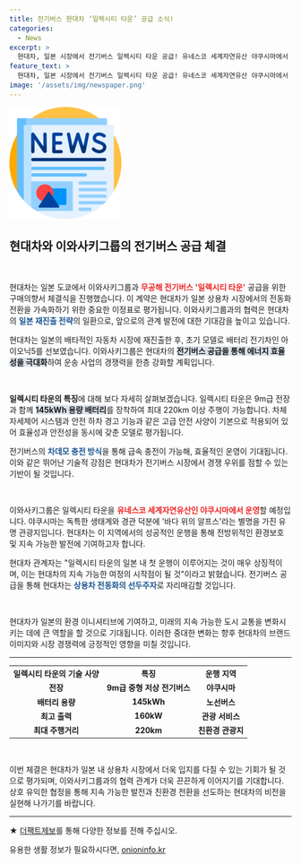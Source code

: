 ```yaml
---
title: 전기버스 현대차 ‘일렉시티 타운’ 공급 소식!
categories:
  - News
excerpt: >
  현대차, 일본 시장에서 전기버스 일렉시티 타운 공급! 유네스코 세계자연유산 야쿠시마에서 첫 운행을 시작하며 상용차 전동화 여정에 박차를 가한다. 궁금하면 클릭!
feature_text: >
  현대차, 일본 시장에서 전기버스 일렉시티 타운 공급! 유네스코 세계자연유산 야쿠시마에서 첫 운행을 시작하며 상용차 전동화 여정에 박차를 가한다. 궁금하면 클릭!
image: '/assets/img/newspaper.png'
---
```


<p><img src="/assets/img/newspaper.png" alt="kimp 속보" /></p>

<h2 data-ke-size="size26">현대차와 이와사키그룹의 전기버스 공급 체결</h2>

<p data-ke-size="size16">&nbsp;</p>

<p>현대차는 일본 도쿄에서 이와사키그룹과 <b><span style="color: #ee2323;">무공해 전기버스 '일렉시티 타운'</span></b> 공급을 위한 구매의향서 체결식을 진행했습니다. 이 계약은 현대차가 일본 상용차 시장에서의 전동화 전환을 가속화하기 위한 중요한 이정표로 평가됩니다. 
이와사키그룹과의 협력은 현대차의 <b><span style="color: #1a5490;">일본 재진출 전략</span></b>의 일환으로, 앞으로의 관계 발전에 대한 기대감을 높이고 있습니다.</p>

<p>현대차는 일본의 배타적인 자동차 시장에 재진출한 후, 초기 모델로 배터리 전기차인 아이오닉5를 선보였습니다. 이와사키그룹은 현대차의 <b><span style="background-color: #21538527;">전기버스 공급을 통해 에너지 효율성을 극대화</span></b>하여 운송 사업의 경쟁력을 한층 강화할 계획입니다. </p>

<p data-ke-size="size16">&nbsp;</p>

<p><b>일렉시티 타운의 특징</b>에 대해 보다 자세히 살펴보겠습니다. 일렉시티 타운은 9m급 전장과 함께 <b><span style="background-color: #21538527;">145kWh 용량 배터리</span></b>를 장착하여 최대 220km 이상 주행이 가능합니다. 차체 자세제어 시스템과 안전 하차 경고 기능과 같은 고급 안전 사양이 기본으로 적용되어 있어 효율성과 안전성을 동시에 갖춘 모델로 평가됩니다.</p>

<p>전기버스의 <b><span style="color: #1a5490;">차데모 충전 방식</span></b>을 통해 급속 충전이 가능해, 효율적인 운영이 기대됩니다. 이와 같은 뛰어난 기술적 강점은 현대차가 전기버스 시장에서 경쟁 우위를 점할 수 있는 기반이 될 것입니다. </p>

<p data-ke-size="size16">&nbsp;</p>

<p>이와사키그룹은 일렉시티 타운을 <b><span style="color: #ee2323;">유네스코 세계자연유산인 야쿠시마에서 운영</span></b>할 예정입니다. 야쿠시마는 독특한 생태계와 경관 덕분에 '바다 위의 알프스'라는 별명을 가진 유명 관광지입니다. 현대차는 이 지역에서의 성공적인 운행을 통해 전방위적인 환경보호 및 지속 가능한 발전에 기여하고자 합니다.</p>

<p>현대차 관계자는 "일렉시티 타운의 일본 내 첫 운행이 이루어지는 것이 매우 상징적이며, 이는 현대차의 지속 가능한 여정의 시작점이 될 것"이라고 밝혔습니다. 전기버스 공급을 통해 현대차는 <b><span style="color: #1a5490;">상용차 전동화의 선두주자</span></b>로 자리매김할 것입니다. </p>

<p data-ke-size="size16">&nbsp;</p> 

<p>현대차가 일본의 환경 이니셔티브에 기여하고, 미래의 지속 가능한 도시 교통을 변화시키는 데에 큰 역할을 할 것으로 기대됩니다. 이러한 중대한 변화는 향후 현대차의 브랜드 이미지와 시장 경쟁력에 긍정적인 영향을 미칠 것입니다. </p>

<hr>

<table style="width: 100%;">
  <tr>
    <th style="text-align: center; height: 17px;"><b>일렉시티 타운의 기술 사양</b></th>
    <th style="text-align: center; height: 17px;"><b>특징</b></th>
    <th style="text-align: center; height: 17px;"><b>운행 지역</b></th>
  </tr>
  <tr>
    <td style="text-align: center; height: 17px;"><b>전장</b></td>
    <td style="text-align: center; height: 17px;"><b>9m급 중형 저상 전기버스</b></td>
    <td style="text-align: center; height: 17px;"><b>야쿠시마</b></td>
  </tr>
  <tr>
    <td style="text-align: center; height: 17px;"><b>배터리 용량</b></td>
    <td style="text-align: center; height: 17px;"><b>145kWh</b></td>
    <td style="text-align: center; height: 17px;"><b>노선버스</b></td>
  </tr>
  <tr>
    <td style="text-align: center; height: 17px;"><b>최고 출력</b></td>
    <td style="text-align: center; height: 17px;"><b>160kW</b></td>
    <td style="text-align: center; height: 17px;"><b>관광 서비스</b></td>
  </tr>
  <tr>
    <td style="text-align: center; height: 17px;"><b>최대 주행거리</b></td>
    <td style="text-align: center; height: 17px;"><b>220km</b></td>
    <td style="text-align: center; height: 17px;"><b>친환경 관광지</b></td>
  </tr>
</table>

<p data-ke-size="size16">&nbsp;</p> 

<p>이번 체결은 현대차가 일본 내 상용차 시장에서 더욱 입지를 다질 수 있는 기회가 될 것으로 평가되며, 이와사키그룹과의 협력 관계가 더욱 끈끈하게 이어지기를 기대합니다. 상호 유익한 협정을 통해 지속 가능한 발전과 친환경 전환을 선도하는 현대차의 비전을 실현해 나가기를 바랍니다. </p>

<hr>

<p>★ <a href="https://talk.tf.co.kr/bbs/report/write">더팩트제보</a>를 통해 다양한 정보를 전해 주십시오.</p>
유용한 생활 정보가 필요하시다면, <a href="https://onioninfo.kr" rel="dofollow">onioninfo.kr</a>


